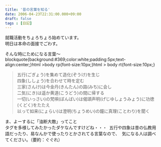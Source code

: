 ```yaml
---
title: '昔の言葉を知る'
date: 2006-04-23T22:31:00.000+09:00
draft: false
tags : [日記]
---
```


就職活動をちょろちょろ始めています。  
明日は本命の面接でごわす。  
  
そんな時にためになる言葉～  
blockquote{background:#369;color:white;padding:5px;text-align:center;}html >body rp{font-size:10px;}html > body rt{font-size:10px;}  

> 五行(ごぎょう)を集めて造化(ぞうけ)を生じ  
> 四象(ししょう)を合わせて時を定む  
> 三家(さんけ)は今金丹(きんたん)の路(みち)に会し  
> 二気(にき)は遥か黄道(こうどう)の間に帰する  
> 一切(いっさい)の梵唄(ぼんばい)は偈頌声明(げじゆしょうみょう)に功徳(くどく)をたたえ  
> 以って如来(にょらい)は澄明(ちょうめい)の鐘に真理(ことわり)を聞く  

  
ま、よーするに「油断大敵」ってこと  
<ruby>タグを多様してみたかったダケなんですけどね・・・  
五行や四象は昔の仏教用語だったり、易なんかで使ったりとかされてる言葉なので、  
気になる人は調べてください。（要約：ぐぐれ）